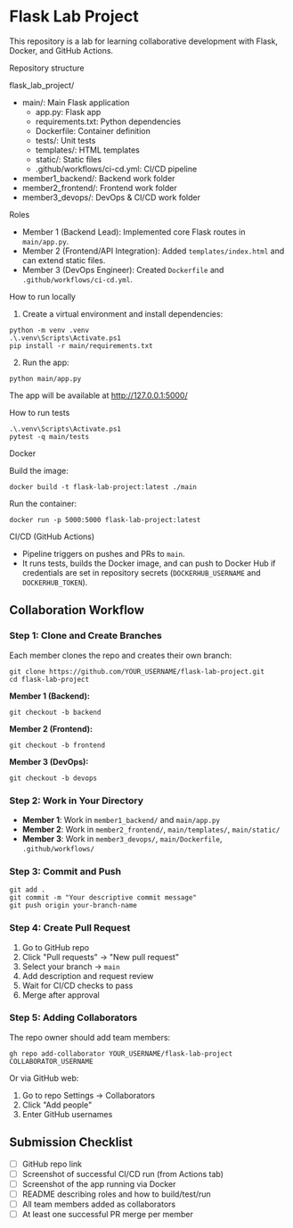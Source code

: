 # Flask Lab Project

This repository is a lab for learning collaborative development with Flask, Docker, and GitHub Actions.

Repository structure

flask_lab_project/

- main/: Main Flask application
  - app.py: Flask app
  - requirements.txt: Python dependencies
  - Dockerfile: Container definition
  - tests/: Unit tests
  - templates/: HTML templates
  - static/: Static files
  - .github/workflows/ci-cd.yml: CI/CD pipeline
- member1_backend/: Backend work folder
- member2_frontend/: Frontend work folder
- member3_devops/: DevOps & CI/CD work folder

Roles

- Member 1 (Backend Lead): Implemented core Flask routes in `main/app.py`.
- Member 2 (Frontend/API Integration): Added `templates/index.html` and can extend static files.
- Member 3 (DevOps Engineer): Created `Dockerfile` and `.github/workflows/ci-cd.yml`.

How to run locally

1. Create a virtual environment and install dependencies:

```pwsh
python -m venv .venv
.\.venv\Scripts\Activate.ps1
pip install -r main/requirements.txt
```

2. Run the app:

```pwsh
python main/app.py
```

The app will be available at http://127.0.0.1:5000/

How to run tests

```pwsh
.\.venv\Scripts\Activate.ps1
pytest -q main/tests
```

Docker

Build the image:

```pwsh
docker build -t flask-lab-project:latest ./main
```

Run the container:

```pwsh
docker run -p 5000:5000 flask-lab-project:latest
```

CI/CD (GitHub Actions)

- Pipeline triggers on pushes and PRs to `main`.
- It runs tests, builds the Docker image, and can push to Docker Hub if credentials are set in repository secrets (`DOCKERHUB_USERNAME` and `DOCKERHUB_TOKEN`).

## Collaboration Workflow

### Step 1: Clone and Create Branches

Each member clones the repo and creates their own branch:

```pwsh
git clone https://github.com/YOUR_USERNAME/flask-lab-project.git
cd flask-lab-project
```

**Member 1 (Backend):**
```pwsh
git checkout -b backend
```

**Member 2 (Frontend):**
```pwsh
git checkout -b frontend
```

**Member 3 (DevOps):**
```pwsh
git checkout -b devops
```

### Step 2: Work in Your Directory

- **Member 1**: Work in `member1_backend/` and `main/app.py`
- **Member 2**: Work in `member2_frontend/`, `main/templates/`, `main/static/`
- **Member 3**: Work in `member3_devops/`, `main/Dockerfile`, `.github/workflows/`

### Step 3: Commit and Push

```pwsh
git add .
git commit -m "Your descriptive commit message"
git push origin your-branch-name
```

### Step 4: Create Pull Request

1. Go to GitHub repo
2. Click "Pull requests" → "New pull request"
3. Select your branch → `main`
4. Add description and request review
5. Wait for CI/CD checks to pass
6. Merge after approval

### Step 5: Adding Collaborators

The repo owner should add team members:

```pwsh
gh repo add-collaborator YOUR_USERNAME/flask-lab-project COLLABORATOR_USERNAME
```

Or via GitHub web:
1. Go to repo Settings → Collaborators
2. Click "Add people"
3. Enter GitHub usernames

## Submission Checklist

- [ ] GitHub repo link
- [ ] Screenshot of successful CI/CD run (from Actions tab)
- [ ] Screenshot of the app running via Docker
- [ ] README describing roles and how to build/test/run
- [ ] All team members added as collaborators
- [ ] At least one successful PR merge per member
